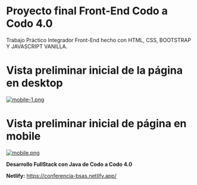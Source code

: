 # Proyecto final Front-End Codo a Codo 4.0

Trabajo Práctico Integrador Front-End hecho con HTML, CSS, BOOTSTRAP Y JAVASCRIPT VANILLA.

# Vista preliminar inicial de la página en desktop
[![mobile-1.png](https://i.postimg.cc/3N72H3q8/mobile-1.png)](https://postimg.cc/9R8DdHVK)
# Vista preliminar inicial de página en mobile
[![mobile.png](https://i.postimg.cc/rw9CyRkB/mobile.png)](https://postimg.cc/3kdDnRW1)


 
**Desarrollo FullStack con Java de Codo a Codo 4.0**

**Netlify:** https://conferencia-bsas.netlify.app/



